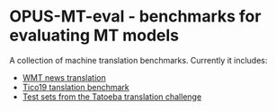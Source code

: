 # OPUS-MT-eval - benchmarks for evaluating MT models

A collection of machine translation benchmarks. Currently it includes:

* [WMT news translation](http://www.statmt.org/wmt21/translation-task.html)
* [Tico19 tanslation benchmark](https://tico-19.github.io)
* [Test sets from the Tatoeba translation challenge](https://github.com/Helsinki-NLP/Tatoeba-Challenge/)

